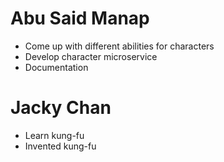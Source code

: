 # Abu Said Manap
* Come up with different abilities for characters
* Develop character microservice
* Documentation
# Jacky Chan
* Learn kung-fu
* Invented kung-fu
